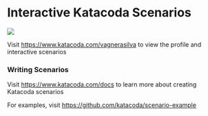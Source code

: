 # Interactive Katacoda Scenarios

[![](http://shields.katacoda.com/katacoda/vagnerasilva/count.svg)](https://www.katacoda.com/vagnerasilva "Get your profile on Katacoda.com")

Visit https://www.katacoda.com/vagnerasilva to view the profile and interactive scenarios

### Writing Scenarios
Visit https://www.katacoda.com/docs to learn more about creating Katacoda scenarios

For examples, visit https://github.com/katacoda/scenario-example
